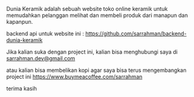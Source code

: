 Dunia Keramik adalah sebuah website toko online keramik untuk memudahkan pelanggan melihat dan membeli produk dari manapun dan kapanpun.

backend api untuk website ini : https://github.com/sarrahman/backend-dunia-keramik

Jika kalian suka dengan project ini, kalian bisa menghubungi saya di sarrahman.dev@gmail.com

atau kalian bisa membelikan kopi agar saya bisa terus mengembangkan project ini https://www.buymeacoffee.com/sarrahman

terima kasih
